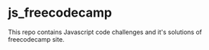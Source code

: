# js_freecodecamp
This repo contains Javascript code challenges and it's solutions of freecodecamp site.
